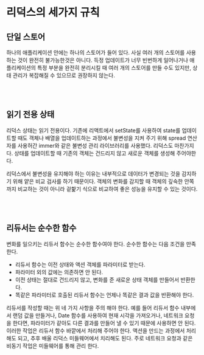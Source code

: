 # 리덕스의 세가지 규칙

## 단일 스토어

하나의 애플리케이션 안에는 하나의 스토어가 들어 있다. 사실 여러 개의 스토어를 사용하는 것이 완전히 불가능한것은 아니다. 득정 업데이트가 너무 빈번하게 일어나거나 애플리케이션의 특정 부분을 완전히 분리시킬 때 여러 개의 스토어를 만들 수도 있지만, 상태 관리가 복잡해질 수 있으므로 권장하지 않는다.

<br>
<br>

## 읽기 전용 상태

리덕스 상태는 읽기 전용이다. 기존에 리액트에서 setState를 사용하여 state를 업데이트할 때도 객체나 배열을 업데이트하는 과정에서 불변성을 지켜 주기 위해 spread 연산자를 사용허간 immer와 같은 불변성 관리 라이브러리를 사용했다. 리덕스도 마찬가지다. 상태를 업데이트할 때 기존의 객체는 건드리지 않고 새로운 객체를 생성해 주어야한다.

리덕스에서 불변성을 유지해야 하는 이유는 내부적으로 데이터가 변경되는 것을 감지하기 위해 얕은 비교 검사를 하기 때문이다. 객체의 변화를 감지할 때 객체의 깊숙한 안쪽 까지 비교하는 것이 아니라 겉핥기 식으로 비교하여 좋은 성능을 유지할 수 있는 것이다.

<br>
<br>

## 리듀서는 순수한 함수

변화를 일으키는 리듀서 함수는 순수한 함수여야 한다. 순수한 함수는 다음 조건을 만족한다.

- 리듀서 함수는 이전 상태와 액션 객체를 파라미터로 받는다.
- 파라미터 외의 값에는 의존하면 안 된다.
- 이전 상태는 절대로 건드리지 않고, 변화를 준 새로운 상태 객체를 만들어서 반환한다.
- 똑같은 파라미터로 호출된 리듀서 함수는 언제나 똑같은 결과 값을 반환해야 한다.

리듀서를 작성할 때는 위 네 가지 사항을 주의 해야 한다. 예를 들어 리듀서 함수 내부에서 랜덤 값을 만들거나, Date 함수를 사용하여 현재 시각을 가져오거나, 네트워크 요청을 한다면, 파라미터가 같아도 다른 결과를 만들어 낼 수 있기 때문에 사용하면 안 된다. 이러한 작업은 리듀서 함수 바깥에서 처리해 주어야 한다. 액션을 만드는 과정에서 처리해도 되고, 추후 배울 리덕스 미들웨어에서 치리해도 된다. 주로 네트워크 요청과 같은 비동기 작업은 미들웨어를 통해 관리 한다.

